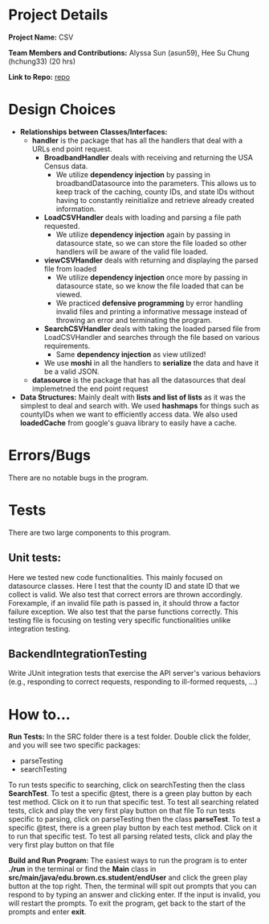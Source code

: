 # Project Details
**Project Name:** CSV

**Team Members and Contributions:** Alyssa Sun (asun59), Hee Su Chung (hchung33) (20 hrs)

**Link to Repo:** [repo](https://github.com/cs0320-s24/server-asun59-hchung33)
# Design Choices
- **Relationships between Classes/Interfaces:**
    - **handler** is the package that has all the handlers that deal with a URLs end point request. 
      - **BroadbandHandler** deals with receiving and returning the USA Census data.
        - We utilize **dependency injection** by passing in broadbandDatasource into the parameters. 
        This allows us to keep track of the caching, county IDs, and state IDs without having to 
        constantly reinitialize and retrieve already created information.
      - **LoadCSVHandler** deals with loading and parsing a file path requested. 
        - We utilize **dependency injection** again by passing in datasource state, so we can store 
        the file loaded so other handlers will be aware of the valid file loaded. 
      - **viewCSVHandler** deals with returning and displaying the parsed file from loaded
        - We utilize **dependency injection** once more by passing in datasource state, so we
        know the file loaded that can be viewed. 
        - We practiced **defensive programming** by error handling invalid files and printing 
        a informative message instead of throwing an error and terminating the program.
      - **SearchCSVHandler** deals with taking the loaded parsed file from LoadCSVHandler and 
      searches through the file based on various requirements. 
        - Same **dependency injection** as view utilized!
      - We use **moshi** in all the handlers to **serialize** the data and have it be a valid JSON.
    - **datasource** is the package that has all the datasources that deal implemetned the end point request
- **Data Structures:** Mainly dealt with **lists and list of lists** as it was the simplest to
  deal and search with. We used **hashmaps** for things such as countyIDs when we want to efficiently 
  access data. We also used **loadedCache** from google's guava library to easily have a cache. 

# Errors/Bugs
There are no notable bugs in the program.
# Tests
There are two large components to this program.
## Unit tests:
Here we tested new code functionalities. This mainly focused on datasource classes. 
Here I test that the county ID and state ID that we collect is valid. We also 
test that correct errors are thrown accordingly. Forexample,
if an invalid file path is passed in, it should throw a factor failure 
exception. We also test that the parse functions correctly.
This testing file is focusing on testing very specific functionalities 
unlike integration testing. 
## BackendIntegrationTesting
Write JUnit integration tests that exercise the API server's various behaviors 
(e.g., responding to correct requests, responding to ill-formed requests, ...)
# How to...
**Run Tests:** In the SRC folder there is a test folder. Double click the folder, and you will
see two specific packages:
- parseTesting
- searchTesting

To run tests specific to searching, click on searchTesting then the class **SearchTest**. To test a
specific @test, there is a green play button by each test method. Click on it to run that specific
test. To test all searching related tests, click and play the very first play button on that file
To run tests specific to parsing, click on parseTesting then the class **parseTest**. To test a
specific @test, there is a green play button by each test method. Click on it to run that specific
test. To test all parsing related tests, click and play the very first play button on that file

**Build and Run Program:** The easiest ways to run the program is to enter **./run** in the terminal
or find the **Main** class in **src/main/java/edu.brown.cs.student/endUser** and click the green
play button at the top right. Then, the terminal will spit out prompts that you can respond to by
typing an answer and clicking enter. If the input is invalid, you will restart the prompts. To exit
the program, get back to the start of the prompts and enter **exit**. 
